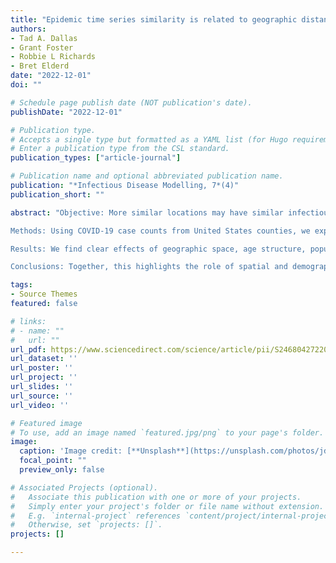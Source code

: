 ```yaml
---
title: "Epidemic time series similarity is related to geographic distance and age structure"
authors:
- Tad A. Dallas
- Grant Foster
- Robbie L Richards
- Bret Elderd
date: "2022-12-01"
doi: ""

# Schedule page publish date (NOT publication's date).
publishDate: "2022-12-01"

# Publication type.
# Accepts a single type but formatted as a YAML list (for Hugo requirements).
# Enter a publication type from the CSL standard.
publication_types: ["article-journal"]

# Publication name and optional abbreviated publication name.
publication: "*Infectious Disease Modelling, 7*(4)"
publication_short: ""

abstract: "Objective: More similar locations may have similar infectious disease dynamics. There is clear overlap in putative causes for epidemic similarity, such as geographic distance, age structure, and population size. We compare the effects of these potential drivers on epidemic similarity compared to a baseline assumption that differences in the basic reproductive number (R0) will translate to differences in epidemic trajectories.\\

Methods: Using COVID-19 case counts from United States counties, we explore the importance of geographic distance, population size differences, and age structure dissimilarity on resulting epidemic similarity.\\

Results: We find clear effects of geographic space, age structure, population size, and R0 on epidemic similarity, but notably the effect of age structure was stronger than the baseline assumption that differences in R0 would be most related to epidemic similarity. \\

Conclusions: Together, this highlights the role of spatial and demographic processes on SARS-CoV2 epidemics in the United States."

tags:
- Source Themes
featured: false

# links:
# - name: ""
#   url: ""
url_pdf: https://www.sciencedirect.com/science/article/pii/S2468042722000756
url_dataset: ''
url_poster: ''
url_project: ''
url_slides: ''
url_source: ''
url_video: ''

# Featured image
# To use, add an image named `featured.jpg/png` to your page's folder. 
image:
  caption: 'Image credit: [**Unsplash**](https://unsplash.com/photos/jdD8gXaTZsc)'
  focal_point: ""
  preview_only: false

# Associated Projects (optional).
#   Associate this publication with one or more of your projects.
#   Simply enter your project's folder or file name without extension.
#   E.g. `internal-project` references `content/project/internal-project/index.md`.
#   Otherwise, set `projects: []`.
projects: []

---
```

